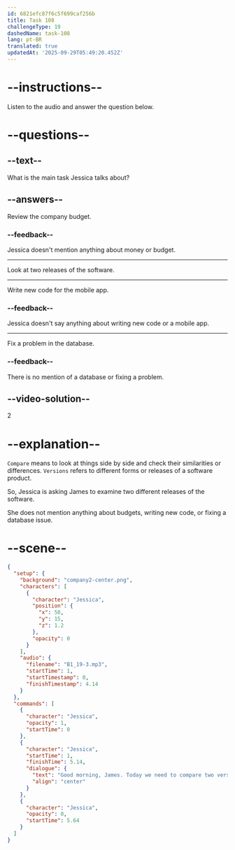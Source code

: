```yaml
---
id: 6821efc87f6c5f699caf256b
title: Task 108
challengeType: 19
dashedName: task-108
lang: pt-BR
translated: true
updatedAt: '2025-09-29T05:49:20.452Z'
---
```


<!-- (Audio) Jessica: Good morning, James. Today, we need to compare two versions of our software. -->

# --instructions--

Listen to the audio and answer the question below.

# --questions--

## --text--

What is the main task Jessica talks about?

## --answers--

Review the company budget.

### --feedback--

Jessica doesn't mention anything about money or budget.

---

Look at two releases of the software.

---

Write new code for the mobile app.

### --feedback--

Jessica doesn't say anything about writing new code or a mobile app.

---

Fix a problem in the database.

### --feedback--

There is no mention of a database or fixing a problem.

## --video-solution--

2

# --explanation--

`Compare` means to look at things side by side and check their similarities or differences. `Versions` refers to different forms or releases of a software product.

So, Jessica is asking James to examine two different releases of the software.

She does not mention anything about budgets, writing new code, or fixing a database issue.

# --scene--

```json
{
  "setup": {
    "background": "company2-center.png",
    "characters": [
      {
        "character": "Jessica",
        "position": {
          "x": 50,
          "y": 15,
          "z": 1.2
        },
        "opacity": 0
      }
    ],
    "audio": {
      "filename": "B1_19-3.mp3",
      "startTime": 1,
      "startTimestamp": 0,
      "finishTimestamp": 4.14
    }
  },
  "commands": [
    {
      "character": "Jessica",
      "opacity": 1,
      "startTime": 0
    },
    {
      "character": "Jessica",
      "startTime": 1,
      "finishTime": 5.14,
      "dialogue": {
        "text": "Good morning, James. Today we need to compare two versions of our software.",
        "align": "center"
      }
    },
    {
      "character": "Jessica",
      "opacity": 0,
      "startTime": 5.64
    }
  ]
}
```

